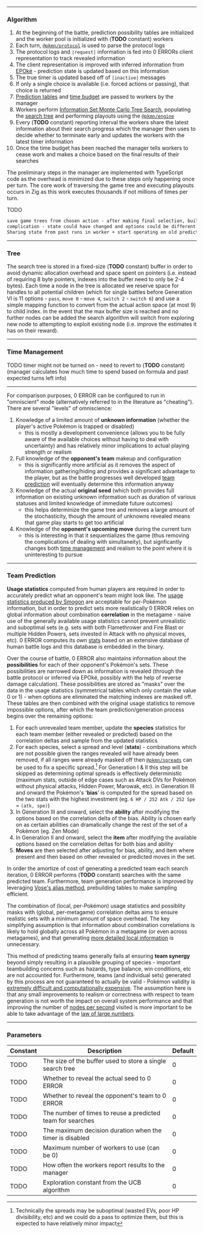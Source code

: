 
---

### Algorithm

1. At the beginning of the battle, prediction possibility tables are initialized and the worker pool
   is initialized with (**TODO** constant) workers
2. Each turn, [`@pkmn/protocol`](https://github.com/pkmn/ps/tree/master/protocol) is used to parse
   the protocol logs
3. The protocol logs and `|request|` information is fed into 0 ERRORs client representation to track
   revealed information
4. The client representation is improved with inferred information from
   [EPOké](https://github.com/EPOke) - prediction state is updated based on this information
5. The true timer is updated based off of `|inactive|` messages
6. If only a single choice is available (i.e. forced actions or passing), that choice is returned
7. [Prediction tables](#team-prediction) and [time budget](#time-management) are passed to workers
   by the manager
8. Workers perform [Information Set Monte Carlo Tree Search](papers/information-set-mcts.pdf),
   populating the [search tree](tree) and performing playouts using the
   [`@pkmn/engine`](https://github.com/pkmn/engine)
9. Every (**TODO** constant) reporting interval the workers share the latest information about their
   search progress which the manager then uses to decide whether to terminate early and updates the
   workers with the latest timer information
10. Once the time budget has been reached the manager tells workers to cease work and makes a choice
    based on the final results of their searches

The preliminary steps in the manager are implemented with TypeScript code as the overhead is
minimized due to these steps only happening once per turn. The core work of traversing the game tree
and executing playouts occurs in Zig as this work executes thousands if not millions of times per
turn.

TODO

```txt
save game trees from chosen action - after making final selection, build tree for next turn from subtrees of trees for this turn - only works with perfect info
complication - state could have changed and options could be different when you actually play out
Sharing state from past runs in worker + start operating on old predictor pools before new predictor pools ready = both provide more data but less accurate data! Game may change substantially from what theory was before - could have a lot of bad data. Need to measure impact
```

---

### Tree

The search tree is stored in a fixed-size (**TODO** constant) buffer in order to avoid dynamic
allocation overhead and space spent on pointers (i.e. instead of requiring 8 byte pointers, indexes
into the buffer need to only be 2-4 bytes). Each time a node in the tree is allocated we reserve
space for handles to all potential children (which for single battles before Generation VI is 11
options - `pass`, `move 0` - `move 4`, `switch 2` - `switch 6`) and use a simple mapping function to
convert from the actual action space (at most 9) to child index. In the event that the max buffer
size is reached and no further nodes can be added the search algorithm will switch from exploring
new node to attempting to exploit existing node (i.e. improve the estimates it has on their reward).

---

### Time Management

TODO timer might not be turned on - need to revert to (**TODO** constant)
(manager calculates how much time to spend based on formula and past expected turns left info)

---

For comparison purposes, 0 ERROR can be configured to run in "omniscient" mode (alternatively
referred to in the literature as "cheating"). There are several "levels" of omniscience:

1. Knowledge of a limited amount of **unknown information** (whether the player's active Pokémon is
   trapped or disabled)
   - this is mostly a development convenience (allows you to be fully aware of the available choices
     without having to deal with uncertainty) and has relatively minor implications to actual
     playing strength or realism
2. Full knowledge of the **opponent's team** makeup and configuration
   - this is significantly more artificial as it removes the aspect of information gathering/hiding
     and provides a significant advantage to the player, but as the battle progresses well developed
     [team prediction](#team-prediction) will eventually determine this information anyway
3. Knowledge of the actual **original seed** (which both provides full information on existing
   unknown information such as duration of various statuses and limited knowledge of immediate
   future outcomes)
    - this helps determinize the game tree and removes a large amount of the stochasticity, though
      the amount of unknowns revealed means that game play starts to get too artificial
4. Knowledge of the **opponent's upcoming move** during the current turn
    - this is interesting in that it sequentializes the game (thus removing the complications of
      dealing with simultaneity), but signficantly changes both [time management](#time-management)
      and realism to the point where it is uninteresting to pursue

---

### Team Prediction

**Usage statistics** computed from human players are required in order to accurately predict what an
opponent's team might look like. The [usage statistics produced by
Smogon](https://www.smogon.com/forums/threads/gen-8-smogon-university-usage-statistics-discussion-thread.3657197/#post-8300550)
are acceptable for per-Pokémon information, but in order to predict sets more realistically 0 ERROR
relies on global information about combination **correlation** in the metagame - naive use of the
generally available usage statistics cannot prevent unrealistic and suboptimal sets (e.g. sets with
both Flamethrower and Fire Blast or multiple Hidden Powers, sets invested in Attack with no physical
moves, etc). 0 ERROR computes its own [stats](../src/tools/README.md#stats.ts) based on an extensive
database of human battle logs and this database is embedded in the binary.

Over the course of battle, 0 ERROR also maintains information about the **possibilities** for each
of their opponent's Pokémon's sets. These possibilities are narrowed down as information is revealed
(through the battle protocol or inferred via EPOké, possibly with the help of reverse damage
calculation). These possibilities are stored as "masks" over the data in the usage statistics
(symmetrical tables which only contain the value 0 or 1) - when options are eliminated the matching
indexes are masked off. These tables are then combined with the original usage statistics to remove
impossible options, after which the team prediction/generation process begins over the remaining
options:

1. For each unrevealed team member, update the **species** statistics for each team member (either
   revealed or predicted) based on the correlation deltas and sample from the updated statistics
2. For each species, select a spread and level (**stats**) - combinations which are not possible
   given the ranges revealed will have already been removed, if all ranges were already masked off
   then [`@pkmn/spreads`](https://github.com/pkmn/EPOke/tree/main/spreads) can be used to fix a
   specific spread.[^1] For Generation I & II this step will be skipped as determining optimal
   spreads is effectively deterministic (maximum stats, outside of edge cases such as Attack DVs for
   Pokémon without physical attacks, Hidden Power, Marowak, etc). in Generation III and onward the
   Pokémon's '**bias**' is computed for the spread based on the two stats with the highest
   investment (eg. `6 HP / 252 Atk / 252 Spe` = `(atk, spe)`)
3. In Generation III and onward, select the **ability** after modifying the options based on the
   correlation delta of the bias. Ability is chosen early on as certain abilities can dramatically
   change the rest of the set of a Pokémon (eg. Zen Mode)
4. In Generation II and onward, select the **item** after modifying the available options based on
   the correlation deltas for both bias and ability
5. **Moves** are then selected after adjusting for bias, ability, and item where present and then
   based on other revealed or predicted moves in the set.

In order the amortize of cost of generating a predicted team each search iteration, 0 ERROR performs
(**TODO** constant) searches with the same predicted team. Furthermore, team generation performance
is improved by leveraging [Vose's alias method](https://en.wikipedia.org/wiki/Alias_method),
prebuilding tables to make sampling efficient.

The combination of (local, per-Pokémon) usage statistics and possiblity masks with (global,
per-metagame) correlation deltas aims to ensure realistic sets with a minimum amount of space
overhead. The key simplifying assumption is that information about combination correlations is
likely to hold globally across all Pokémon in a metagame (or even across metagames), and that
generating [more detailed local
information](https://www.smogon.com/forums/threads/a-new-kind-of-usage-stats.3694691/#post-9052656)
is unnecessary.

This method of predicting teams generally fails at ensuring **team synergy** beyond simply resulting
in a plausible grouping of species - important teambuilding concerns such as hazards, type balance,
win conditions, etc are not accounted for. Furthermore, teams (and individual sets) generated by
this process are not guaranteed to actually be valid - Pokémon validity is [extremely difficult and
computationally expensive](https://en.wikipedia.org/wiki/NP-hardness). The assumption here is that
any small improvements to realism or correctness with respect to team generation is not worth the
impact on overall system performance and that improving the number of [nodes per
second](https://www.chessprogramming.org/Nodes_per_Second) visited is more important to be able to
take advantage of the [law of large numbers](https://en.wikipedia.org/wiki/Law_of_large_numbers).

[^1]: Technically the spreads may be suboptimal (wasted EVs, poor HP divisibility, etc) and we could
do a pass to optimize them, but this is expected to have relatively minor impact

---

### Parameters

| Constant | Description                                                | Default |
| -------- | ---------------------------------------------------------- | ------- |
| TODO     | The size of the buffer used to store a single search tree  | 0       |
| TODO     | Whether to reveal the actual seed to 0 ERROR               | 0       |
| TODO     | Whether to reveal the opponent's team to 0 ERROR           | 0       |
| TODO     | The number of times to reuse a predicted team for searches | 0       |
| TODO     | The maximum decision duration when the timer is disabled   | 0       |
| TODO     | Maximum number of workers to use (can be 0)                | 0       |
| TODO     | How often the workers report results to the manager        | 0       |
| TODO     | Exploration constant from the UCB algorithm                | 0       |
